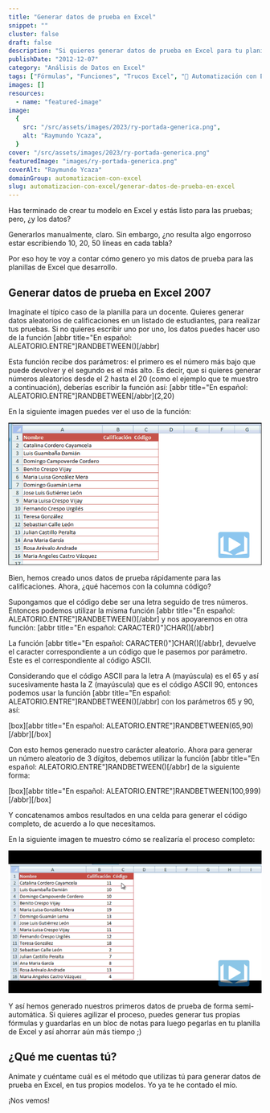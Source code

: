 ```yaml
---
title: "Generar datos de prueba en Excel"
snippet: ""
cluster: false
draft: false
description: "Si quieres generar datos de prueba en Excel para tu planilla recién creada, éste es el artículo para ti."
publishDate: "2012-12-07"
category: "Análisis de Datos en Excel"
tags: ["Fórmulas", "Funciones", "Trucos Excel", "🤖 Automatización con Excel"]
images: []
resources:
  - name: "featured-image"
image:
  {
    src: "/src/assets/images/2023/ry-portada-generica.png",
    alt: "Raymundo Ycaza",
  }
cover: "/src/assets/images/2023/ry-portada-generica.png"
featuredImage: "images/ry-portada-generica.png"
coverAlt: "Raymundo Ycaza"
domainGroup: automatizacion-con-excel
slug: automatizacion-con-excel/generar-datos-de-prueba-en-excel
---
```


Has terminado de crear tu modelo en Excel y estás listo para las pruebas; pero, ¿y los datos?

Generarlos manualmente, claro. Sin embargo, ¿no resulta algo engorroso estar escribiendo 10, 20, 50 líneas en cada tabla?

Por eso hoy te voy a contar cómo genero yo mis datos de prueba para las planillas de Excel que desarrollo.

## Generar datos de prueba en Excel 2007

Imagínate el típico caso de la planilla para un docente. Quieres generar datos aleatorios de calificaciones en un listado de estudiantes, para realizar tus pruebas. Si no quieres escribir uno por uno, los datos puedes hacer uso de la función \[abbr title="En español: ALEATORIO.ENTRE"\]RANDBETWEEN()\[/abbr\]

Esta función recibe dos parámetros: el primero es el número más bajo que puede devolver y el segundo es el más alto. Es decir, que si quieres generar números aleatorios desde el 2 hasta el 20 (como el ejemplo que te muestro a continuación), deberías escribir la función así: \[abbr title="En español: ALEATORIO.ENTRE"\]RANDBETWEEN\[/abbr\](2,20)

En la siguiente imagen puedes ver el uso de la función:

[![Generar datos de prueba en Excel](/src/assets/images/2023/generar-datos-de-prueba-en-excel1.gif "Generar datos de prueba en Excel")](http://raymundoycaza.com/wp-content/uploads/generar-datos-de-prueba-en-excel1.gif)

Bien, hemos creado unos datos de prueba rápidamente para las calificaciones. Ahora, ¿qué hacemos con la columna código?

Supongamos que el código debe ser una letra seguido de tres números. Entonces podemos utilizar la misma función \[abbr title="En español: ALEATORIO.ENTRE"\]RANDBETWEEN()\[/abbr\] y nos apoyaremos en otra función: \[abbr title="En español: CARACTER()"\]CHAR()\[/abbr\]

La función \[abbr title="En español: CARACTER()"\]CHAR()\[/abbr\], devuelve el caracter correspondiente a un código que le pasemos por parámetro. Este es el correspondiente al código ASCII.

Considerando que el código ASCII para la letra A (mayúscula) es el 65 y así sucesivamente hasta la Z (mayúscula) que es el código ASCII 90, entonces podemos usar la función \[abbr title="En español: ALEATORIO.ENTRE"\]RANDBETWEEN()\[/abbr\] con los parámetros 65 y 90, así:

\[box\]\[abbr title="En español: ALEATORIO.ENTRE"\]RANDBETWEEN(65,90)\[/abbr\]\[/box\]

Con esto hemos generado nuestro carácter aleatorio. Ahora para generar un número aleatorio de 3 dígitos, debemos utilizar la función \[abbr title="En español: ALEATORIO.ENTRE"\]RANDBETWEEN()\[/abbr\] de la siguiente forma:

\[box\]\[abbr title="En español: ALEATORIO.ENTRE"\]RANDBETWEEN(100,999)\[/abbr\]\[/box\]

Y concatenamos ambos resultados en una celda para generar el código completo, de acuerdo a lo que necesitamos.

En la siguiente imagen te muestro cómo se realizaría el proceso completo:

[![Generar datos de prueba en Excel](/src/assets/images/2023/generar-datos-de-prueba-en-excel-021.gif "Generar datos de prueba en Excel")](http://raymundoycaza.com/wp-content/uploads/generar-datos-de-prueba-en-excel-021.gif)

Y así hemos generado nuestros primeros datos de prueba de forma semi-automática. Si quieres agilizar el proceso, puedes generar tus propias fórmulas y guardarlas en un bloc de notas para luego pegarlas en tu planilla de Excel y así ahorrar aún más tiempo ;)

## ¿Qué me cuentas tú?

Anímate y cuéntame cuál es el método que utilizas tú para generar datos de prueba en Excel, en tus propios modelos. Yo ya te he contado el mío.

¡Nos vemos!
